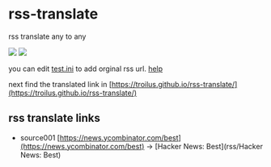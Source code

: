 # rss-translate

rss translate any to any

![](https://github.com/troilus/rss-translate/workflows/circle_translate/badge.svg)
![](https://github.com/troilus/rss-translate/workflows/Deploy/badge.svg)

you can edit [test.ini](https://github.com/troilus/rss-translate/edit/main/test.ini) to add orginal rss url. [help](https://github.com/troilus/rss-translate/issues/2)

next find the translated link in [https://troilus.github.io/rss-translate/](https://troilus.github.io/rss-translate/)

## rss translate links

 - source001 [https://news.ycombinator.com/best](https://news.ycombinator.com/best) -> [Hacker News: Best](rss/Hacker News: Best)
